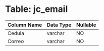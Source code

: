 # Table: jc_email

| Column Name | Data Type | Nullable |
|-------------|-----------|----------|
| Cedula | varchar | NO |
| Correo | varchar | NO |
